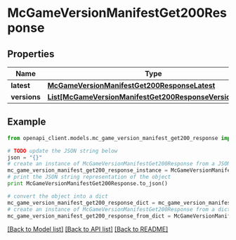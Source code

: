 # McGameVersionManifestGet200Response


## Properties
Name | Type | Description | Notes
------------ | ------------- | ------------- | -------------
**latest** | [**McGameVersionManifestGet200ResponseLatest**](McGameVersionManifestGet200ResponseLatest.md) |  | [optional] 
**versions** | [**List[McGameVersionManifestGet200ResponseVersionsInner]**](McGameVersionManifestGet200ResponseVersionsInner.md) |  | [optional] 

## Example

```python
from openapi_client.models.mc_game_version_manifest_get200_response import McGameVersionManifestGet200Response

# TODO update the JSON string below
json = "{}"
# create an instance of McGameVersionManifestGet200Response from a JSON string
mc_game_version_manifest_get200_response_instance = McGameVersionManifestGet200Response.from_json(json)
# print the JSON string representation of the object
print McGameVersionManifestGet200Response.to_json()

# convert the object into a dict
mc_game_version_manifest_get200_response_dict = mc_game_version_manifest_get200_response_instance.to_dict()
# create an instance of McGameVersionManifestGet200Response from a dict
mc_game_version_manifest_get200_response_from_dict = McGameVersionManifestGet200Response.from_dict(mc_game_version_manifest_get200_response_dict)
```
[[Back to Model list]](../README.md#documentation-for-models) [[Back to API list]](../README.md#documentation-for-api-endpoints) [[Back to README]](../README.md)


